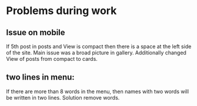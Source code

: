 # Problems during work

## Issue on mobile 
If 5th post in posts and View is compact then there is a space at the left side of the site. 
Main issue was a broad picture in gallery. Additionally changed View of posts from compact to cards.

## two lines in menu:
If there are more than 8 words in the menu, then names with two words will be written in two lines. Solution remove words. 